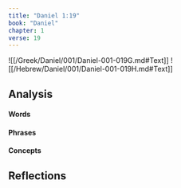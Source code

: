 ```yaml
---
title: "Daniel 1:19"
book: "Daniel"
chapter: 1
verse: 19
---
```

![[/Greek/Daniel/001/Daniel-001-019G.md#Text]]
![[/Hebrew/Daniel/001/Daniel-001-019H.md#Text]]

## Analysis

#### Words

#### Phrases

#### Concepts

## Reflections

